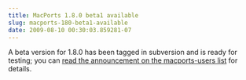 ```yaml
---
title: MacPorts 1.8.0 beta1 available
slug: macports-180-beta1-available
date: 2009-08-10 00:30:03.859281-07
---
```


A beta version for 1.8.0 has been tagged in subversion and is ready for testing; you can [read the announcement on the macports-users list](https://lists.macosforge.org/pipermail/macports-users/2009-August/016045.html) for details.
